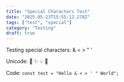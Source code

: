 ```yaml
---
title: "Special Characters Test"
date: "2025-05-23T15:55:12.278Z"
tags: ["test", "special"]
category: "Testing"
draft: true
---
```


<p>Testing special characters: &amp; &lt; &gt; &quot; &apos;</p>
<p>Unicode: 🚀 ✨ 💡 📝</p>
<p>Code: <code>const test = "Hello & < > ' " World";</code></p>